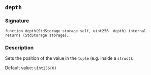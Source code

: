 ## `depth`

### Signature

```solidity
function depth(StdStorage storage self, uint256 _depth) internal returns (StdStorage storage);
```

### Description

Sets the position of the value in the `tuple` (e.g. inside a `struct`).

Default value: `uint256(0)`
